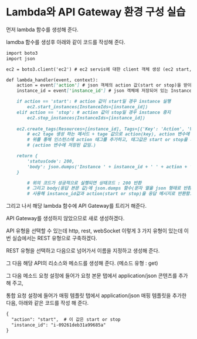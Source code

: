 # **Lambda와 API Gateway 환경 구성 실습**
먼저 lambda 함수를 생성해 준다. 

lamdba 함수를 생성후 아래와 같이 코드를 작성해 준다.

```markdown
import boto3 
import json

ec2 = boto3.client('ec2') # ec2 servis에 대한 client 객체 생성 (ec2 start, stop기능)

def lambda_handler(event, context):
    action = event['action'] # json 객체의 action 값(start or stop)을 받아와 저장
    instance_id = event['instance_id'] # json 객체에 저장되어 있는 Instance id 값을 받아와 저장

    if action == 'start': # action 값이 start일 경우 instance 실행
        ec2.start_instances(InstanceIds=[instance_id])
    elif action == 'stop': # action 값이 stop일 경우 instance 중지
        ec2.stop_instances(InstanceIds=[instance_id])
    
    ec2.create_tags(Resources=[instance_id], Tags=[{'Key': 'Action', 'Value': action}])
		# ec2 tage 생성 하는 메서드 + tage 값으로 action(key), action 변수에 저장된 값(Value)
		# 위를 통해 인스턴스에 action 태그를 추가하고, 태그값은 start or stop을 가지게 됨
		# (action 변수에 저장된 값임.)

    return {
        'statusCode': 200,
        'body': json.dumps('Instance ' + instance_id + ' ' + action + 'ed successfully')
    }

		# 위의 코드가 성공적으로 실행되면 상태코드 : 200 반환 
		# 그리고 body(응답 본문 값)에 json.dumps 함수(문자 열을 json 형태로 반환하는 함수)를 
		# 사용해 instance_id값과 action(start or stop)을 응답 메시지로 반환함.

```

그리고 나서 해당 lambda 함수에 API Gateway를 트리거 해준다. 

API Gateway를 생성하지 않았으므로 새로 생성하겠다.

API 유형을 선택할 수 있는데 http, rest, webSocket 이렇게 3 가지 유형이 있는데 이번 실습에서는 REST 유형으로 구축하겠다. 

REST 유형을 선택하고 다음으로 넘어가서 이름을 지정하고 생성해 준다.

그 다음 해당 API의 리소스와 메소드를 생성해 준다.  (메소드 유형 : get)

그 다음 메소드 요청 설정에 들어가 요청 본문 탭에서 application/json 콘텐츠를 추가해 주고, 

통합 요청 설정에 들어가 매핑 템플릿 탭에서 application/json 매핑 템플릿을 추가한 다음, 아래와 같은 코드를 작성 해 준다.

```markdown
{
  "action": "start",  # 이 값은 start or stop
  "instance_id": "i-09261deb31a99685a"
}
```